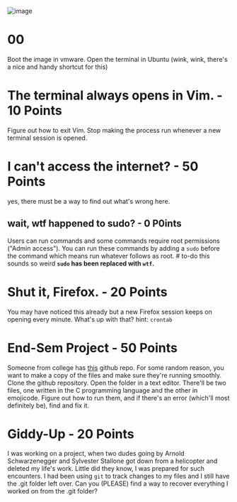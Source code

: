 ![image](https://user-images.githubusercontent.com/37214399/226095696-218207cb-136f-494f-9d86-4266147f94d5.png)


# 00 
Boot the image in vmware.
Open the terminal in Ubuntu (wink, wink, there's a nice and handy shortcut for this)

# The terminal always opens in Vim. - 10 Points
Figure out how to exit Vim.
Stop making the process run whenever a new terminal session is opened.

# I can't access the internet? - 50 Points
yes, there must be a way to find out what's wrong here.

## wait, wtf happened to sudo? - 0 P0ints
Users can run commands and some commands require root permissions ("Admin access"). 
You can run these commands by adding a `sudo` before the command which means run whatever follows as root. # to-do this sounds so weird
**`sudo` has been replaced with `wtf`.**

# Shut it, Firefox. - 20 Points
You may have noticed this already but a new Firefox session keeps on opening every minute. What's up with that?
hint: `crontab`

# End-Sem Project - 50 Points
Someone from college has [this](https://github.com/exitflynn/cool-repo) github repo. For some random reason, you want to make a copy of the files and make sure they're running smoothly. 
Clone the github repository. Open the folder in a text editor. There'll be two files, one written in the C programming language and the other in emojicode. Figure out how to run them, and if there's an error (which'll most definitely be), find and fix it.

# Giddy-Up - 20 Points
I was working on a project, when two dudes going by Arnold Schwarzenegger and Sylvester Stallone got down from a helicopter and deleted my life's work. Little did they know, I was prepared for such encounters. I had been using `git` to track changes to my files and I still have the .git folder left over. Can you (PLEASE) find a way to recover everything I worked on from the .git folder?
